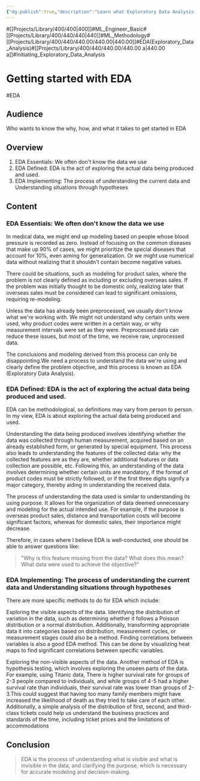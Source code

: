 ```yaml
---
{"dg-publish":true,"description":"Learn what Exploratory Data Analysis (EDA) is, understand its importance, and discover how to effectively conduct EDA.","permalink":"/projects/library/400/440/440-00/440-00-a/","dgPassFrontmatter":true,"noteIcon":"0","created":"2024-03-09T16:31:01.312+09:00","updated":"2024-03-09T18:36:46.748+09:00"}
---
```


#[[Projects/Library/400/400\|400]]#ML_Engineer_Basic#[[Projects/Library/400/440/440\|440]]#ML_Methodology#[[Projects/Library/400/440/440.00/440.00\|440.00]]#EDA(Exploratory_Data_Analysis)#[[Projects/Library/400/440/440.00/440.00 a\|440.00 a]]#Initiating_Exploratory_Data_Analysis
# Getting started with EDA
#EDA


## Audience
Who wants to know the why, how, and what it takes to get started in EDA


## Overview
1. EDA Essentials: We often don't know the data we use
2. EDA Defined: EDA is the act of exploring the actual data being produced and used.
3. EDA Implementing: The process of understanding the current data and Understanding situations through hypotheses


## Content
### EDA Essentials: We often don't know the data we use

In medical data, we might end up modeling based on people whose blood pressure is recorded as zero. Instead of focusing on the common diseases that make up 90% of cases, we might prioritize the special diseases that account for 10%, even aiming for generalization. Or we might use numerical data without realizing that it shouldn't contain become negative values.

There could be situations, such as modeling for product sales, where the problem is not clearly defined as including or excluding overseas sales. If the problem was initially thought to be domestic only, realizing later that overseas sales must be considered can lead to significant omissions, requiring re-modeling.

Unless the data has already been preprocessed, we usually don't know what we're working with. We might not understand why certain units were used, why product codes were written in a certain way, or why measurement intervals were set as they were. Preprocessed data can reduce these issues, but most of the time, we receive raw, unprocessed data.

The conclusions and modeling derived from this process can only be disappointing.We need a process to understand the data we're using and clearly define the problem objective, and this process is known as EDA (Exploratory Data Analysis).

### EDA Defined: EDA is the act of exploring the actual data being produced and used.

EDA can be methodological, so definitions may vary from person to person. In my view, EDA is about exploring the actual data being produced and used.

Understanding the data being produced involves identifying whether the data was collected through human measurement, acquired based on an already established form, or generated by special equipment. This process also leads to understanding the features of the collected data: why the collected features are as they are, whether additional features or data collection are possible, etc. Following this, an understanding of the data involves determining whether certain units are mandatory, if the format of product codes must be strictly followed, or if the first three digits signify a major category, thereby aiding in understanding the received data.

The process of understanding the data used is similar to understanding its using purpose. It allows for the organization of data deemed unnecessary and modeling for the actual intended use. For example, if the purpose is overseas product sales, distance and transportation costs will become significant factors, whereas for domestic sales, their importance might decrease. 

Therefore, in cases where I believe EDA is well-conducted, one should be able to answer questions like: 
> "Why is this feature missing from the data? What does this mean? What data were used to achieve the objective?"



### EDA Implementing: The process of understanding the current data and Understanding situations through hypotheses


There are more specific methods to do for EDA which include:

Exploring the visible aspects of the data.
Identifying the distribution of variation in the data, such as determining whether it follows a Poisson distribution or a normal distribution. Additionally, transforming appropriate data it into categories based on distribution, measurement cycles, or measurement stages could also be a method.
Finding correlations between variables is also a good EDA method. This can be done by visualizing heat maps to find significant correlations between specific variables.

Exploring the non-visible aspects of the data.
Another method of EDA is hypothesis testing, which involves exploring the unseen parts of the data.
For example, using Titanic data, There is higher survival rate for groups of 2-3 people compared to individuals, and while groups of 4-5 had a higher survival rate than individuals, their survival rate was lower than groups of 2-3.This could suggest that having too many family members might have increased the likelihood of death as they tried to take care of each other. Additionally, a simple analysis of the distribution of first, second, and third-class tickets could help us understand the business practices and standards of the time, including ticket prices and the limitations of accommodations

## Conclusion
> EDA is the process of understanding what is visible and what is invisible in the data, and clarifying the purpose, which is necessary for accurate modeling and decision-making.
